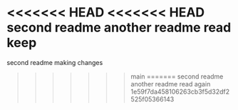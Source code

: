 <<<<<<< HEAD
<<<<<<< HEAD
second readme another readme read keep
=======
second readme
making changes 
>>>>>>> main
=======
second readme another readme read again
>>>>>>> 1e59f7da458106263cb3f5d32df2525f05366143
